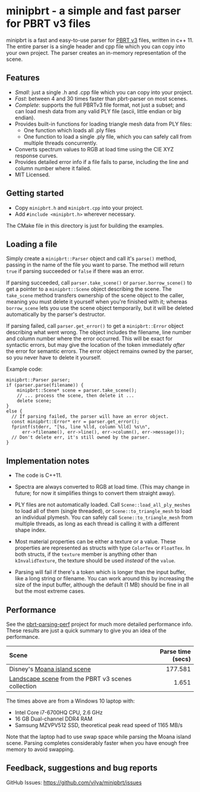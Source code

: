 minipbrt - a simple and fast parser for PBRT v3 files
=====================================================

minipbrt is a fast and easy-to-use parser for [PBRT v3](https://www.pbrt.org/fileformat-v3.html)
files, written in c++ 11. The entire parser is a single header and cpp file
which you can copy into your own project. The parser creates an in-memory
representation of the scene.


Features
--------

- *Small*: just a single .h and .cpp file which you can copy into your project.
- *Fast*: between 4 and 30 times faster than pbrt-parser on most scenes.
- *Complete*: supports the full PBRTv3 file format, not just a subset; and can
  load mesh data from any valid PLY file (ascii, little endian or big endian).
- Provides built-in functions for loading triangle mesh data from PLY files:
  - One function which loads all .ply files
  - One function to load a single .ply file, which you can safely call from 
    multiple threads concurrently.
- Converts spectrum values to RGB at load time using the CIE XYZ response 
  curves.
- Provides detailed error info if a file fails to parse, including the line
  and column number where it failed.
- MIT Licensed.


Getting started
---------------

- Copy `minipbrt.h` and `minipbrt.cpp` into your project.
- Add `#include <minipbrt.h>` wherever necessary.

The CMake file in this directory is just for building the examples.


Loading a file
--------------

Simply create a `minipbrt::Parser` object and call it's `parse()` method,
passing in the name of the file you want to parse. The method will return
`true` if parsing succeeded or `false` if there was an error. 

If parsing succeeded, call `parser.take_scene()` or `parser.borrow_scene()` to
get a pointer to a `minipbrt::Scene` object describing the scene. The
`take_scene` method transfers ownership of the scene object to the caller,
meaning you must delete it yourself when you're finished with it; whereas
`borrow_scene` lets you use the scene object temporarily, but it will be
deleted automatically by the parser's destructor.

If parsing failed, call `parser.get_error()` to get a `minipbrt::Error` object
describing what went wrong. The object includes the filename, line number and
column number where the error occurred. This will be exact for syntactic
errors, but may give the location of the token immediately *after* the error
for semantic errors. The error object remains owned by the parser, so you
never have to delete it yourself.

Example code:
```
minipbrt::Parser parser;
if (parser.parse(filename)) {
	minipbrt::Scene* scene = parser.take_scene();
	// ... process the scene, then delete it ...
	delete scene;
}
else {
  // If parsing failed, the parser will have an error object.
  const minipbrt::Error* err = parser.get_error();
  fprintf(stderr, "[%s, line %lld, column %lld] %s\n",
      err->filename(), err->line(), err->column(), err->message());
  // Don't delete err, it's still owned by the parser.
}
```


Implementation notes
--------------------

* The code is C++11. 

* Spectra are always converted to RGB at load time. (This may change in
  future; for now it simplifies things to convert them straight away).

* PLY files are not automatically loaded. Call `Scene::load_all_ply_meshes` to
  load all of them (single threaded), or `Scene::to_triangle_mesh` to load an
  individual plymesh. You can safely call `Scene::to_triangle_mesh` from 
  multiple threads, as long as each thread is calling it with a different shape 
  index.

* Most material properties can be either a texture or a value. These
  properties are represented as structs with type `ColorTex` or `FloatTex`. In
  both structs, if the `texture` member is anything other than
  `kInvalidTexture`, the texture should be used *instead* of the `value`.

* Parsing will fail if there's a token which is longer than the input buffer, 
  like a long string or filename. You can work around this by increasing the 
  size of the input buffer, although the default (1 MB) should be fine in all 
  but the most extreme cases.


Performance
-----------

See the [pbrt-parsing-perf](https://github.com/vilya/pbrt-parsing-perf)
project for much more detailed performance info. These results are just a
quick summary to give you an idea of the performance.


| Scene                                                                                     | Parse time (secs) |
| :---------------------------------------------------------------------------------------- | ----------------: |
| Disney's [Moana island scene](https://www.technology.disneyanimation.com/islandscene)     | 177.581           |
| [Landscape scene](https://www.pbrt.org/scenes-v3.html) from the PBRT v3 scenes collection | 1.651             |


The times above are from a Windows 10 laptop with:
* Intel Core i7-6700HQ CPU, 2.6 GHz
* 16 GB Dual-channel DDR4 RAM
* Samsung MZVPV512 SSD, theoretical peak read speed of 1165 MB/s

Note that the laptop had to use swap space while parsing the Moana island
scene. Parsing completes considerably faster when you have enough free memory
to avoid swapping.


Feedback, suggestions and bug reports
-------------------------------------

GitHub Issues: https://github.com/vilya/minipbrt/issues
